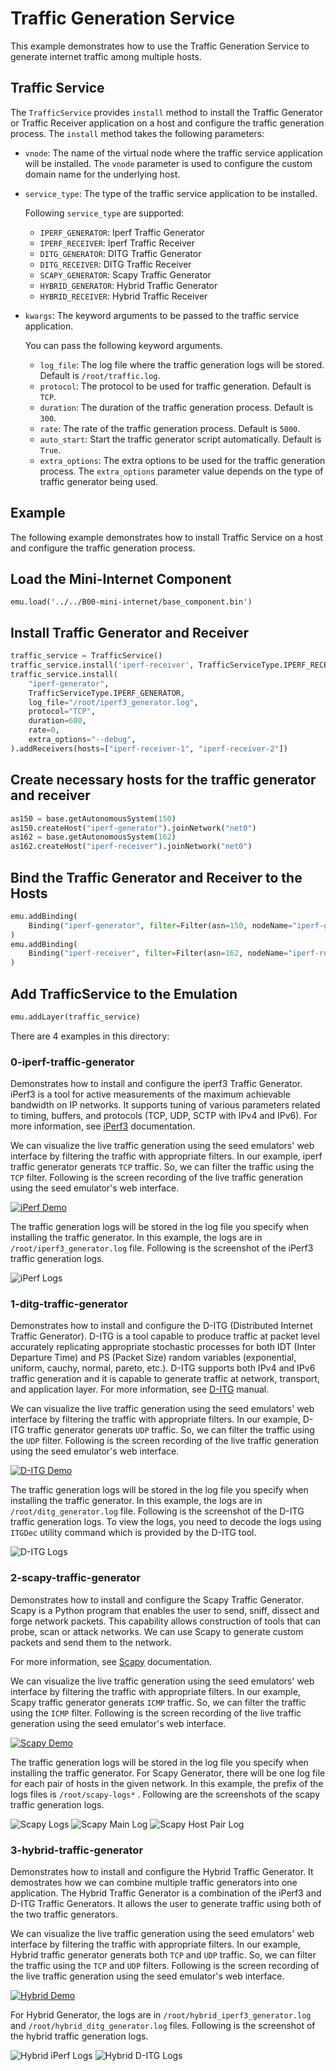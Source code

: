 # Traffic Generation Service

This example demonstrates how to use the Traffic Generation Service to generate internet traffic among multiple hosts.

## Traffic Service

The `TrafficService` provides `install` method to install the Traffic Generator or Traffic Receiver application on a host and configure the traffic generation process.
The `install` method takes the following parameters:

- `vnode`: The name of the virtual node where the traffic service application will be installed. The `vnode` parameter is used to configure the custom domain name for the underlying host.
- `service_type`: The type of the traffic service application to be installed.

  Following `service_type` are supported:

    - `IPERF_GENERATOR`: Iperf Traffic Generator
    - `IPERF_RECEIVER`: Iperf Traffic Receiver
    - `DITG_GENERATOR`: DITG Traffic Generator
    - `DITG_RECEIVER`: DITG Traffic Receiver
    - `SCAPY_GENERATOR`: Scapy Traffic Generator
    - `HYBRID_GENERATOR`: Hybrid Traffic Generator
    - `HYBRID_RECEIVER`: Hybrid Traffic Receiver

- `kwargs`: The keyword arguments to be passed to the traffic service application.

  You can pass the following keyword arguments.

    - `log_file`: The log file where the traffic generation logs will be stored. Default is `/root/traffic.log`.
    - `protocol`: The protocol to be used for traffic generation. Default is `TCP`.
    - `duration`: The duration of the traffic generation process. Default is `300`.
    - `rate`: The rate of the traffic generation process. Default is `5000`.
    - `auto_start`: Start the traffic generator script automatically. Default is `True`.
    - `extra_options`: The extra options to be used for the traffic generation process. The `extra_options` parameter value depends on the type of traffic generator being used.

## Example

The following example demonstrates how to install Traffic Service on a host and configure the traffic generation process.

## Load the Mini-Internet Component

```
emu.load('../../B00-mini-internet/base_component.bin')
```

## Install Traffic Generator and Receiver

```python
traffic_service = TrafficService()
traffic_service.install('iperf-receiver', TrafficServiceType.IPERF_RECEIVER, log_file='/root/iperf3_receiver.log')
traffic_service.install(
    "iperf-generator",
    TrafficServiceType.IPERF_GENERATOR,
    log_file="/root/iperf3_generator.log",
    protocol="TCP",
    duration=600,
    rate=0,
    extra_options="--debug",
).addReceivers(hosts=["iperf-receiver-1", "iperf-receiver-2"])
```

## Create necessary hosts for the traffic generator and receiver

```python
as150 = base.getAutonomousSystem(150)
as150.createHost("iperf-generator").joinNetwork("net0")
as162 = base.getAutonomousSystem(162)
as162.createHost("iperf-receiver").joinNetwork("net0")
```

## Bind the Traffic Generator and Receiver to the Hosts

```python
emu.addBinding(
    Binding("iperf-generator", filter=Filter(asn=150, nodeName="iperf-generator"))
)
emu.addBinding(
    Binding("iperf-receiver", filter=Filter(asn=162, nodeName="iperf-receiver"))
)
```

## Add TrafficService to the Emulation

```python
emu.addLayer(traffic_service)
```


There are 4 examples in this directory:

### 0-iperf-traffic-generator

Demonstrates how to install and configure the iperf3 Traffic Generator. iPerf3 is a tool for active measurements of the maximum achievable bandwidth on IP networks. It supports tuning of various parameters related to timing, buffers, and protocols (TCP, UDP, SCTP with IPv4 and IPv6). For more information, see [iPerf3](https://iperf.fr/iperf-doc.php) documentation.

We can visualize the live traffic generation using the seed emulators' web interface by filtering the traffic with appropriate filters. In our example, iperf traffic generator generats `TCP` traffic. So, we can filter the traffic using the `TCP` filter. Following is the screen recording of the live traffic generation using the seed emulator's web interface.

[![iPerf Demo](https://img.youtube.com/vi/tWijqx3WJfQ/0.jpg)](https://www.youtube.com/watch?v=tWijqx3WJfQ)

The traffic generation logs will be stored in the log file you specify when installing the traffic generator. In this example, the logs are in `/root/iperf3_generator.log` file. Following is the screenshot of the iPerf3 traffic generation logs.

![iPerf Logs](media/iperf-logs.png)

### 1-ditg-traffic-generator

Demonstrates how to install and configure the D-ITG (Distributed Internet Traffic Generator). D-ITG is a tool capable to produce traffic at packet level accurately replicating appropriate stochastic processes for both IDT (Inter Departure Time) and PS (Packet Size) random variables (exponential, uniform, cauchy, normal, pareto, etc.). D-ITG supports both IPv4 and IPv6 traffic generation and it is capable to 
generate traffic at network, transport, and application layer. For more information, see [D-ITG](https://allstar.jhuapl.edu/repo/p1/amd64/d-itg/doc/d-itg-manual.pdf) manual.


We can visualize the live traffic generation using the seed emulators' web interface by filtering the traffic with appropriate filters. In our example, D-ITG traffic generator generats `UDP` traffic. So, we can filter the traffic using the `UDP` filter. Following is the screen recording of the live traffic generation using the seed emulator's web interface.

[![D-ITG Demo](https://img.youtube.com/vi/CeNgkmx8LJo/0.jpg)](https://www.youtube.com/watch?v=CeNgkmx8LJo)

The traffic generation logs will be stored in the log file you specify when installing the traffic generator. In this example, the logs are in `/root/ditg_generator.log` file. Following is the screenshot of the D-ITG traffic generation logs. To view the logs, you need to decode the logs using `ITGDec` utility command which is provided by the D-ITG tool.

![D-ITG Logs](media/ditg-logs.png)

### 2-scapy-traffic-generator

Demonstrates how to install and configure the Scapy Traffic Generator. Scapy is a Python program that enables the user to send, sniff, dissect and forge network packets. This capability allows construction of tools that can probe, scan or attack networks. We can use Scapy to generate custom packets and send them to the network.

For more information, see [Scapy](https://scapy.readthedocs.io/en/latest/) documentation.

We can visualize the live traffic generation using the seed emulators' web interface by filtering the traffic with appropriate filters. In our example, Scapy traffic generator generats `ICMP` traffic. So, we can filter the traffic using the `ICMP` filter. Following is the screen recording of the live traffic generation using the seed emulator's web interface.

[![Scapy Demo](https://img.youtube.com/vi/c_SLp4QUgJY/0.jpg)](https://www.youtube.com/watch?v=c_SLp4QUgJY)

The traffic generation logs will be stored in the log file you specify when installing the traffic generator. For Scapy Generator, there will be one log file for each pair of hosts in the given network. In this example, the prefix of the logs files is `/root/scapy-logs*` . Following are the screenshots of the scapy traffic generation logs.

![Scapy Logs](media/scapy-logs.png)
![Scapy Main Log](media/scapy-logs-main.png)
![Scapy Host Pair Log](media/scapy-logs-host-pair.png)

### 3-hybrid-traffic-generator

Demonstrates how to install and configure the Hybrid Traffic Generator. It demostrates how we can combine multiple traffic generators into one application. The Hybrid Traffic Generator is a combination of the iPerf3 and D-ITG Traffic Generators. It allows the user to generate traffic using both of the two traffic generators.


We can visualize the live traffic generation using the seed emulators' web interface by filtering the traffic with appropriate filters. In our example, Hybrid traffic generator generats both `TCP` and `UDP` traffic. So, we can filter the traffic using the `TCP` and `UDP` filters. Following is the screen recording of the live traffic generation using the seed emulator's web interface.


[![Hybrid Demo](https://img.youtube.com/vi/IrKjQs6IRd8/0.jpg)](https://www.youtube.com/watch?v=IrKjQs6IRd8)

For Hybrid Generator, the logs are in `/root/hybrid_iperf3_generator.log` and `/root/hybrid_ditg_generator.log` files. Following is the screenshot of the hybrid traffic generation logs.

![Hybrid iPerf Logs](media/hybrid-iperf-logs.png)
![Hybrid D-ITG Logs](media/hybrid-ditg-logs.png)
